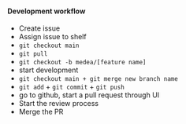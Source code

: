#### Development workflow

- Create issue
- Assign issue to shelf
- `git checkout main`
- `git pull`
- `git checkout -b medea/[feature name]`
- start development
- `git checkout main + git merge new branch name`
- `git add` + `git commit` + `git push`
- go to github, start a pull request through UI
- Start the review process
- Merge the PR
